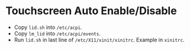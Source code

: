 # Touchscreen Auto Enable/Disable

- Copy `lid.sh` into `/etc/acpi`.
- Copy `lm_lid` into `/etc/acpi/events`.
- Run `lid.sh` in last line of `/etc/X11/xinit/xinitrc`. Example in `xinitrc`.
